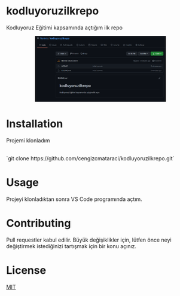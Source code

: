 # kodluyoruzilkrepo
Kodluyoruz Eğitimi kapsamında açtığım ilk repo

<p align="center">
  <img src="repo.png" width="350" title="repopic">
</p>

<h1>Installation</h1>
<p> Projemi klonladım</p>
<br>
`git clone https://github.com/cengizcmataraci/kodluyoruzilkrepo.git`

<h1>Usage</h1>
<p>Projeyi klonladıktan sonra VS Code programında açtım.</p>

<h1>Contributing</h1>
Pull requestler kabul edilir. Büyük değişiklikler için, lütfen önce neyi değiştirmek istediğinizi tartışmak için bir konu açınız.

<h1>License</h1>
<a href="https://choosealicense.com/licenses/mit/">MIT</a>
